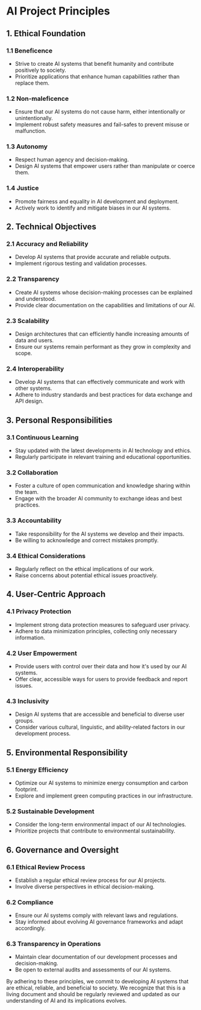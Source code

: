 # AI Project Principles

## 1. Ethical Foundation

### 1.1 Beneficence
- Strive to create AI systems that benefit humanity and contribute positively to society.
- Prioritize applications that enhance human capabilities rather than replace them.

### 1.2 Non-maleficence
- Ensure that our AI systems do not cause harm, either intentionally or unintentionally.
- Implement robust safety measures and fail-safes to prevent misuse or malfunction.

### 1.3 Autonomy
- Respect human agency and decision-making.
- Design AI systems that empower users rather than manipulate or coerce them.

### 1.4 Justice
- Promote fairness and equality in AI development and deployment.
- Actively work to identify and mitigate biases in our AI systems.

## 2. Technical Objectives

### 2.1 Accuracy and Reliability
- Develop AI systems that provide accurate and reliable outputs.
- Implement rigorous testing and validation processes.

### 2.2 Transparency
- Create AI systems whose decision-making processes can be explained and understood.
- Provide clear documentation on the capabilities and limitations of our AI.

### 2.3 Scalability
- Design architectures that can efficiently handle increasing amounts of data and users.
- Ensure our systems remain performant as they grow in complexity and scope.

### 2.4 Interoperability
- Develop AI systems that can effectively communicate and work with other systems.
- Adhere to industry standards and best practices for data exchange and API design.

## 3. Personal Responsibilities

### 3.1 Continuous Learning
- Stay updated with the latest developments in AI technology and ethics.
- Regularly participate in relevant training and educational opportunities.

### 3.2 Collaboration
- Foster a culture of open communication and knowledge sharing within the team.
- Engage with the broader AI community to exchange ideas and best practices.

### 3.3 Accountability
- Take responsibility for the AI systems we develop and their impacts.
- Be willing to acknowledge and correct mistakes promptly.

### 3.4 Ethical Considerations
- Regularly reflect on the ethical implications of our work.
- Raise concerns about potential ethical issues proactively.

## 4. User-Centric Approach

### 4.1 Privacy Protection
- Implement strong data protection measures to safeguard user privacy.
- Adhere to data minimization principles, collecting only necessary information.

### 4.2 User Empowerment
- Provide users with control over their data and how it's used by our AI systems.
- Offer clear, accessible ways for users to provide feedback and report issues.

### 4.3 Inclusivity
- Design AI systems that are accessible and beneficial to diverse user groups.
- Consider various cultural, linguistic, and ability-related factors in our development process.

## 5. Environmental Responsibility

### 5.1 Energy Efficiency
- Optimize our AI systems to minimize energy consumption and carbon footprint.
- Explore and implement green computing practices in our infrastructure.

### 5.2 Sustainable Development
- Consider the long-term environmental impact of our AI technologies.
- Prioritize projects that contribute to environmental sustainability.

## 6. Governance and Oversight

### 6.1 Ethical Review Process
- Establish a regular ethical review process for our AI projects.
- Involve diverse perspectives in ethical decision-making.

### 6.2 Compliance
- Ensure our AI systems comply with relevant laws and regulations.
- Stay informed about evolving AI governance frameworks and adapt accordingly.

### 6.3 Transparency in Operations
- Maintain clear documentation of our development processes and decision-making.
- Be open to external audits and assessments of our AI systems.

By adhering to these principles, we commit to developing AI systems that are ethical, reliable, and beneficial to society. We recognize that this is a living document and should be regularly reviewed and updated as our understanding of AI and its implications evolves.